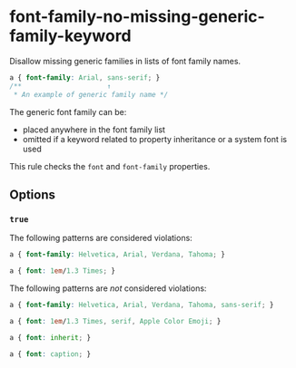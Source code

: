 # font-family-no-missing-generic-family-keyword

Disallow missing generic families in lists of font family names.

<!-- prettier-ignore -->
```css
a { font-family: Arial, sans-serif; }
/**                     ↑
 * An example of generic family name */
```

The generic font family can be:

- placed anywhere in the font family list
- omitted if a keyword related to property inheritance or a system font is used

This rule checks the `font` and `font-family` properties.

## Options

### `true`

The following patterns are considered violations:

<!-- prettier-ignore -->
```css
a { font-family: Helvetica, Arial, Verdana, Tahoma; }
```

<!-- prettier-ignore -->
```css
a { font: 1em/1.3 Times; }
```

The following patterns are _not_ considered violations:

<!-- prettier-ignore -->
```css
a { font-family: Helvetica, Arial, Verdana, Tahoma, sans-serif; }
```

<!-- prettier-ignore -->
```css
a { font: 1em/1.3 Times, serif, Apple Color Emoji; }
```

<!-- prettier-ignore -->
```css
a { font: inherit; }
```

<!-- prettier-ignore -->
```css
a { font: caption; }
```
